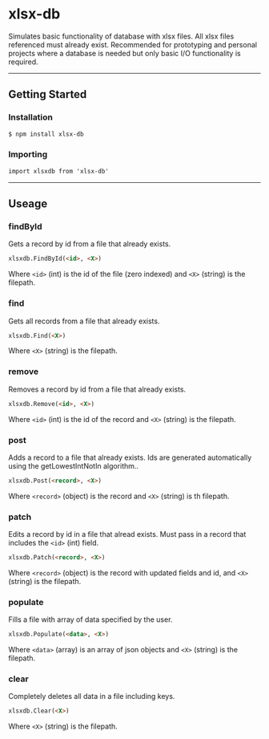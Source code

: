 # xlsx-db
 
Simulates basic functionality of database with xlsx files. All xlsx files referenced must already exist. Recommended for prototyping and personal projects where a database is needed but only basic I/O functionality is required.
___
## Getting Started

### Installation 

```html
$ npm install xlsx-db
```

### Importing

```html
import xlsxdb from 'xlsx-db'
```
___
## Useage

### **findById**
Gets a record by id from a file that already exists.
```html
xlsxdb.FindById(<id>, <X>)
```
Where `<id>` (int) is the id of the file (zero indexed) and `<X>` (string) is the filepath.

### **find**
Gets all records from a file that already exists.
```html
xlsxdb.Find(<X>)
```
Where `<X>` (string) is the filepath.

### **remove**
Removes a record by id from a file that already exists.
```html
xlsxdb.Remove(<id>, <X>)
```
Where `<id>` (int) is the id of the record and `<X>` (string) is the filepath.

### **post**
Adds a record to a file that already exists. Ids are generated automatically using the getLowestIntNotIn algorithm..
```html
xlsxdb.Post(<record>, <X>)
```
Where `<record>` (object) is the record and `<X>` (string) is th filepath.

### **patch**
Edits a record by id in a file that alread exists. Must pass in a record that includes the `<id>` (int) field.
```html
xlsxdb.Patch(<record>, <X>)
```
Where `<record>` (object) is the record with updated fields and id, and `<X>` (string) is the filepath.

### **populate**
Fills a file with array of data specified by the user.
```html
xlsxdb.Populate(<data>, <X>)
```
Where `<data>` (array) is an array of json objects and `<X>` (string) is the filepath.

### **clear**
Completely deletes all data in a file including keys.
```html
xlsxdb.Clear(<X>)
```
Where `<X>` (string) is the filepath.